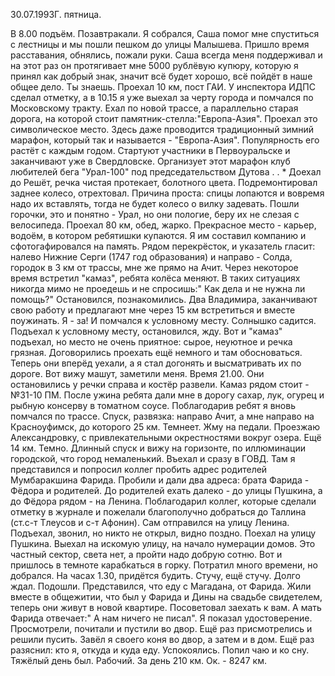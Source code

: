 30.07.1993Г. пятница.

В 8.00 подъём. Позавтракали. Я собрался, Саша помог мне спуститься с лестницы и мы пошли пешком до улицы Малышева. Пришло время расставания, обнялись, пожали руки. Саша всегда меня поддерживал и на этот раз он протягивает мне 5000 рублёвую купюру, которую я принял как добрый знак, значит всё будет хорошо, всё пойдёт в наше общее дело. Ты знаешь.
   Проехал 10 км, пост ГАИ. У инспектора ИДПС сделал отметку, а в 10.15 я уже выехал за черту города и помчался по Московскому тракту. Ехал по новой трассе, а параллельно старая дорога, на которой стоит памятник-стелла:"Европа-Азия". Проехал это символическое место. Здесь даже проводится традиционный зимний марафон, который так и называется - "Европа-Азия". Популярность его растёт с каждым годом. Стартуют участники в Первоуральске и заканчивают уже в Свердловске. Организует этот марафон клуб любителей бега  "Урал-100" под председательством Дутова . .                   *
   Доехал до Решёт, речка чистая протекает, болотного цвета. Подремонтировал заднее колесо, отрехтовал. Причина проста: спицы лопаются и вовремя надо их вставлять, тогда не будет колесо о вилку задевать. 
   Пошли горочки, это и понятно - Урал, но они пологие, беру их не слезая с велосипеда. 
   Проехал 80 км, обед, жарко. Прекрасное место - карьер, водоём, в котором ребятишки купаются. Я им составил компанию и сфотогафировался на память. Рядом перекрёсток, и указатель гласит: налево Нижние Серги (1747 год образования) и направо - Солда, городок в 3 км от трассы, мне же прямо на Ачит.
   Через некоторое время встретил "камаз", ребята колёса меняют. В таких ситуациях никогда мимо не проедешь и не спросишь:" Как дела и не нужна ли помощь?" Остановился, познакомились. Два Владимира, заканчивают свою работу и предлагают мне через 15 км встретиться и вместе поужинать. Я - за! И помчался к условному месту. 
    Солнышко садится. Подъехал к условному месту, остановился, жду. Вот и "камаз" подъехал, но место не очень приятное: сырое, неуютное и речка грязная. Договорились проехать ещё немного и там обосноваться. Теперь они вперёд уехали, а я стал догонять и высматривать их по дороге. 
    Вот вижу машут, заметили меня. Время 21.00. Они остановились у речки справа и костёр развели. Камаз рядом стоит - №31-10 ПМ. После ужина ребята дали мне в дорогу сахар, лук, огурец и рыбную консерву в томатном соусе. Поблагодарив ребят я вновь помчался по трассе.
   Спуск, развязка: направо Ачит, а мне направо на Красноуфимск, до которого 25 км. Темнеет. Жму на педали. Проезжаю Александровку, с привлекательными окрестностями вокруг озера. Ещё 14 км. Темно. Длинный спуск и вижу на горизонте, по иллюминации городской, что город немаленький. 
   Въехал и сразу в ГОВД. Там я представился и попросил коллег пробить адрес родителей Мумбаракшина Фарида. Пробили и дали два адреса: брата Фарида - Фёдора и родителей. До родителей ехать далеко - до улицы Пушкина, а до Фёдора рядом - на Ленина. Поблагодарил коллег, которые сделали отметку в журнале и пожелали благополучно добраться до Таллина (ст.с-т Тлеусов и с-т Афонин). Сам отправился на улицу Ленина. 
   Подъехал, звонил, но никто не открыл, видно поздно. Поехал на улицу Пушкина. Выехал на искомую улицу, на начало нумерации домов. Это частный сектор, света нет, а пройти надо добрую сотню. Вот и пришлось в темноте карабкаться в горку. Потратил много времени, но добрался. На часах 1.30, придётся будить. Стучу, ещё стучу. Долго ждал. Подошли. Представился, что еду с Магадана, от Фарида. Жили вместе в общежитии, что был у Фарида и Дины на свадьбе свидетелем, теперь они живут в новой квартире. Посоветовал заехать к вам. А мать Фарида отвечает:" А нам ничего не писал". Я показал удостоверение. Просмотрели, почитали и пустили во двор. Ещё раз присмотрелись и решили пусить. Завёл я своего коня во двор, а затем и в дом. Ещё раз разяснил: кто я, откуда и куда еду. Успокоялись. Попил чаю и ко сну. Тяжёлый день был. Рабочий.
   За день 210 км. Ок. - 8247 км.
